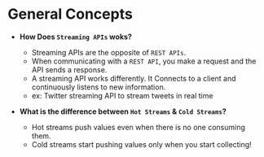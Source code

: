 # General Concepts

* **How Does `Streaming APIs` woks?**
    - Streaming APIs are the opposite of `REST APIs`.
    - When communicating with a `REST API`, you make a request and the API sends a response.
    - A streaming API works differently. It Connects to a client and continuously listens to new information.
    - ex: Twitter streaming API to stream tweets in real time

* **What is the difference between `Hot Streams` & `Cold Streams`?**
    - Hot streams push values even when there is no one consuming them.
    - Cold streams start pushing values only when you start collecting!
  